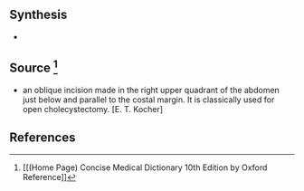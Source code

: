 ## Synthesis
- 
## Source [^1]
- an oblique incision made in the right upper quadrant of the abdomen just below and parallel to the costal margin. It is classically used for open cholecystectomy. \[E. T. Kocher]
## References

[^1]: [[(Home Page) Concise Medical Dictionary 10th Edition by Oxford Reference]]